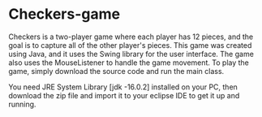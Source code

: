 # Checkers-game
Checkers is a two-player game where each player has 12 pieces, and the goal is to capture all of the other player's pieces. This game was created using Java, and it uses the Swing library for the user interface. The game also uses the MouseListener to handle the game movement. To play the game, simply download the source code and run the main class.

You need JRE System Library [jdk -16.0.2] installed on your PC, then download the zip file and import it to your eclipse IDE to get it up and running.
